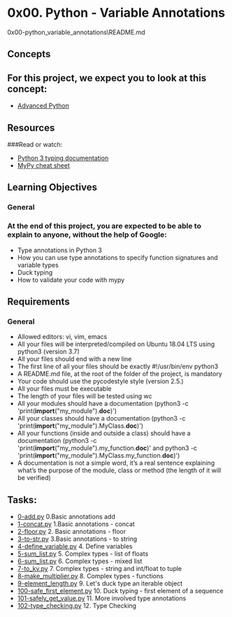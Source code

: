 # 0x00. Python - Variable Annotations
0x00-python_variable_annotations\README.md
## Concepts
## For this project, we expect you to look at this concept:
* [Advanced Python](https://intranet.alxswe.com/concepts/554)

## Resources
###Read or watch:
* [Python 3 typing documentation](https://intranet.alxswe.com/rltoken/5j0OtdWh36_HVAHKJX2gaA)
* [MyPy cheat sheet](https://intranet.alxswe.com/rltoken/Eud-nrUG7x3iT6JD2Sas-g)

## Learning Objectives
### General

### At the end of this project, you are expected to be able to explain to anyone, without the help of Google:

* Type annotations in Python 3
* How you can use type annotations to specify function signatures and variable types
* Duck typing
* How to validate your code with mypy

## Requirements
### General

* Allowed editors: vi, vim, emacs
* All your files will be interpreted/compiled on Ubuntu 18.04 LTS using python3 (version 3.7)
* All your files should end with a new line
* The first line of all your files should be exactly #!/usr/bin/env python3
* A README.md file, at the root of the folder of the project, is mandatory
* Your code should use the pycodestyle style (version 2.5.)
* All your files must be executable
* The length of your files will be tested using wc
* All your modules should have a documentation (python3 -c 'print(__import__("my_module").__doc__)')
* All your classes should have a documentation (python3 -c 'print(__import__("my_module").MyClass.__doc__)')
* All your functions (inside and outside a class) should have a documentation (python3 -c 'print(__import__("my_module").my_function.__doc__)' and python3 -c 'print(__import__("my_module").MyClass.my_function.__doc__)')
* A documentation is not a simple word, it’s a real sentence explaining what’s the purpose of the module, class or method (the length of it will be verified)

## Tasks:

* [0-add.py]('./0-add.py') 0.Basic annotations  add 
* [1-concat.py](./concat.py) 1.Basic annotations - concat 
* [2-floor.py](./2-floor.py) 2. Basic annotations - floor 
* [3-to-str.py](./3-to_str.py) 3.Basic annotations - to string 
* [4-define_variable.py](./4-define_variable.py) 4. Define variables
* [5-sum_list.py](./5-sum_list.py) 5. Complex types - list of floats 
* [6-sum_list.py](./6-sum_list.py) 6. Complex types - mixed list 
* [7-to_kv.py](./7-to_kv.py) 7. Complex types - string and int/float to tuple 
* [8-make_multiplier.py](./8-make_multiplier.py) 8. Complex types - functions 
* [9-element_length.py](./9-element_length.py) 9. Let's duck type an iterable object 
* [100-safe_first_element.py](./100-safe_first_element.py) 10. Duck typing - first element of a sequence
* [101-safely_get_value.py](./101-safely_get_value.py) 11. More involved type annotations 
* [102-type_checking.py](./102-type_checking.py) 12. Type Checking